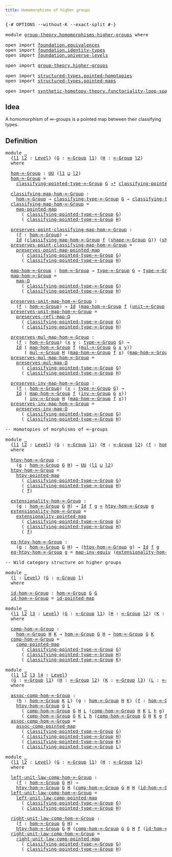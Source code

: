 ```yaml
---
title: Homomorphisms of higher groups
---
```


<pre class="Agda"><a id="56" class="Symbol">{-#</a> <a id="60" class="Keyword">OPTIONS</a> <a id="68" class="Pragma">--without-K</a> <a id="80" class="Pragma">--exact-split</a> <a id="94" class="Symbol">#-}</a>

<a id="99" class="Keyword">module</a> <a id="106" href="group-theory.homomorphisms-higher-groups.html" class="Module">group-theory.homomorphisms-higher-groups</a> <a id="147" class="Keyword">where</a>

<a id="154" class="Keyword">open</a> <a id="159" class="Keyword">import</a> <a id="166" href="foundation.equivalences.html" class="Module">foundation.equivalences</a>
<a id="190" class="Keyword">open</a> <a id="195" class="Keyword">import</a> <a id="202" href="foundation.identity-types.html" class="Module">foundation.identity-types</a>
<a id="228" class="Keyword">open</a> <a id="233" class="Keyword">import</a> <a id="240" href="foundation.universe-levels.html" class="Module">foundation.universe-levels</a>

<a id="268" class="Keyword">open</a> <a id="273" class="Keyword">import</a> <a id="280" href="group-theory.higher-groups.html" class="Module">group-theory.higher-groups</a>

<a id="308" class="Keyword">open</a> <a id="313" class="Keyword">import</a> <a id="320" href="structured-types.pointed-homotopies.html" class="Module">structured-types.pointed-homotopies</a>
<a id="356" class="Keyword">open</a> <a id="361" class="Keyword">import</a> <a id="368" href="structured-types.pointed-maps.html" class="Module">structured-types.pointed-maps</a>

<a id="399" class="Keyword">open</a> <a id="404" class="Keyword">import</a> <a id="411" href="synthetic-homotopy-theory.functoriality-loop-spaces.html" class="Module">synthetic-homotopy-theory.functoriality-loop-spaces</a>
</pre>
## Idea

A homomorphism of ∞-groups is a pointed map between their classifying types.

## Definition

<pre class="Agda"><a id="578" class="Keyword">module</a> <a id="585" href="group-theory.homomorphisms-higher-groups.html#585" class="Module">_</a>
  <a id="589" class="Symbol">{</a><a id="590" href="group-theory.homomorphisms-higher-groups.html#590" class="Bound">l1</a> <a id="593" href="group-theory.homomorphisms-higher-groups.html#593" class="Bound">l2</a> <a id="596" class="Symbol">:</a> <a id="598" href="Agda.Primitive.html#597" class="Postulate">Level</a><a id="603" class="Symbol">}</a> <a id="605" class="Symbol">(</a><a id="606" href="group-theory.homomorphisms-higher-groups.html#606" class="Bound">G</a> <a id="608" class="Symbol">:</a> <a id="610" href="group-theory.higher-groups.html#1637" class="Function">∞-Group</a> <a id="618" href="group-theory.homomorphisms-higher-groups.html#590" class="Bound">l1</a><a id="620" class="Symbol">)</a> <a id="622" class="Symbol">(</a><a id="623" href="group-theory.homomorphisms-higher-groups.html#623" class="Bound">H</a> <a id="625" class="Symbol">:</a> <a id="627" href="group-theory.higher-groups.html#1637" class="Function">∞-Group</a> <a id="635" href="group-theory.homomorphisms-higher-groups.html#593" class="Bound">l2</a><a id="637" class="Symbol">)</a>
  <a id="641" class="Keyword">where</a>

  <a id="650" href="group-theory.homomorphisms-higher-groups.html#650" class="Function">hom-∞-Group</a> <a id="662" class="Symbol">:</a> <a id="664" href="foundation-core.universe-levels.html#235" class="Primitive">UU</a> <a id="667" class="Symbol">(</a><a id="668" href="group-theory.homomorphisms-higher-groups.html#590" class="Bound">l1</a> <a id="671" href="Agda.Primitive.html#810" class="Primitive Operator">⊔</a> <a id="673" href="group-theory.homomorphisms-higher-groups.html#593" class="Bound">l2</a><a id="675" class="Symbol">)</a>
  <a id="679" href="group-theory.homomorphisms-higher-groups.html#650" class="Function">hom-∞-Group</a> <a id="691" class="Symbol">=</a>
    <a id="697" href="group-theory.higher-groups.html#1803" class="Function">classifying-pointed-type-∞-Group</a> <a id="730" href="group-theory.homomorphisms-higher-groups.html#606" class="Bound">G</a> <a id="732" href="structured-types.pointed-maps.html#967" class="Function Operator">→*</a> <a id="735" href="group-theory.higher-groups.html#1803" class="Function">classifying-pointed-type-∞-Group</a> <a id="768" href="group-theory.homomorphisms-higher-groups.html#623" class="Bound">H</a>

  <a id="773" href="group-theory.homomorphisms-higher-groups.html#773" class="Function">classifying-map-hom-∞-Group</a> <a id="801" class="Symbol">:</a>
    <a id="807" href="group-theory.homomorphisms-higher-groups.html#650" class="Function">hom-∞-Group</a> <a id="819" class="Symbol">→</a> <a id="821" href="group-theory.higher-groups.html#1899" class="Function">classifying-type-∞-Group</a> <a id="846" href="group-theory.homomorphisms-higher-groups.html#606" class="Bound">G</a> <a id="848" class="Symbol">→</a> <a id="850" href="group-theory.higher-groups.html#1899" class="Function">classifying-type-∞-Group</a> <a id="875" href="group-theory.homomorphisms-higher-groups.html#623" class="Bound">H</a>
  <a id="879" href="group-theory.homomorphisms-higher-groups.html#773" class="Function">classifying-map-hom-∞-Group</a> <a id="907" class="Symbol">=</a>
    <a id="913" href="structured-types.pointed-maps.html#1380" class="Function">map-pointed-map</a>
      <a id="935" class="Symbol">(</a> <a id="937" href="group-theory.higher-groups.html#1803" class="Function">classifying-pointed-type-∞-Group</a> <a id="970" href="group-theory.homomorphisms-higher-groups.html#606" class="Bound">G</a><a id="971" class="Symbol">)</a>
      <a id="979" class="Symbol">(</a> <a id="981" href="group-theory.higher-groups.html#1803" class="Function">classifying-pointed-type-∞-Group</a> <a id="1014" href="group-theory.homomorphisms-higher-groups.html#623" class="Bound">H</a><a id="1015" class="Symbol">)</a>

  <a id="1020" href="group-theory.homomorphisms-higher-groups.html#1020" class="Function">preserves-point-classifying-map-hom-∞-Group</a> <a id="1064" class="Symbol">:</a>
    <a id="1070" class="Symbol">(</a><a id="1071" href="group-theory.homomorphisms-higher-groups.html#1071" class="Bound">f</a> <a id="1073" class="Symbol">:</a> <a id="1075" href="group-theory.homomorphisms-higher-groups.html#650" class="Function">hom-∞-Group</a><a id="1086" class="Symbol">)</a> <a id="1088" class="Symbol">→</a>
    <a id="1094" href="foundation-core.identity-types.html#1767" class="Datatype">Id</a> <a id="1097" class="Symbol">(</a><a id="1098" href="group-theory.homomorphisms-higher-groups.html#773" class="Function">classifying-map-hom-∞-Group</a> <a id="1126" href="group-theory.homomorphisms-higher-groups.html#1071" class="Bound">f</a> <a id="1128" class="Symbol">(</a><a id="1129" href="group-theory.higher-groups.html#2018" class="Function">shape-∞-Group</a> <a id="1143" href="group-theory.homomorphisms-higher-groups.html#606" class="Bound">G</a><a id="1144" class="Symbol">))</a> <a id="1147" class="Symbol">(</a><a id="1148" href="group-theory.higher-groups.html#2018" class="Function">shape-∞-Group</a> <a id="1162" href="group-theory.homomorphisms-higher-groups.html#623" class="Bound">H</a><a id="1163" class="Symbol">)</a>
  <a id="1167" href="group-theory.homomorphisms-higher-groups.html#1020" class="Function">preserves-point-classifying-map-hom-∞-Group</a> <a id="1211" class="Symbol">=</a>
    <a id="1217" href="structured-types.pointed-maps.html#1480" class="Function">preserves-point-map-pointed-map</a>
      <a id="1255" class="Symbol">(</a> <a id="1257" href="group-theory.higher-groups.html#1803" class="Function">classifying-pointed-type-∞-Group</a> <a id="1290" href="group-theory.homomorphisms-higher-groups.html#606" class="Bound">G</a><a id="1291" class="Symbol">)</a>
      <a id="1299" class="Symbol">(</a> <a id="1301" href="group-theory.higher-groups.html#1803" class="Function">classifying-pointed-type-∞-Group</a> <a id="1334" href="group-theory.homomorphisms-higher-groups.html#623" class="Bound">H</a><a id="1335" class="Symbol">)</a>

  <a id="1340" href="group-theory.homomorphisms-higher-groups.html#1340" class="Function">map-hom-∞-Group</a> <a id="1356" class="Symbol">:</a> <a id="1358" href="group-theory.homomorphisms-higher-groups.html#650" class="Function">hom-∞-Group</a> <a id="1370" class="Symbol">→</a> <a id="1372" href="group-theory.higher-groups.html#2843" class="Function">type-∞-Group</a> <a id="1385" href="group-theory.homomorphisms-higher-groups.html#606" class="Bound">G</a> <a id="1387" class="Symbol">→</a> <a id="1389" href="group-theory.higher-groups.html#2843" class="Function">type-∞-Group</a> <a id="1402" href="group-theory.homomorphisms-higher-groups.html#623" class="Bound">H</a>
  <a id="1406" href="group-theory.homomorphisms-higher-groups.html#1340" class="Function">map-hom-∞-Group</a> <a id="1422" class="Symbol">=</a>
    <a id="1428" href="synthetic-homotopy-theory.functoriality-loop-spaces.html#993" class="Function">map-Ω</a>
      <a id="1440" class="Symbol">(</a> <a id="1442" href="group-theory.higher-groups.html#1803" class="Function">classifying-pointed-type-∞-Group</a> <a id="1475" href="group-theory.homomorphisms-higher-groups.html#606" class="Bound">G</a><a id="1476" class="Symbol">)</a>
      <a id="1484" class="Symbol">(</a> <a id="1486" href="group-theory.higher-groups.html#1803" class="Function">classifying-pointed-type-∞-Group</a> <a id="1519" href="group-theory.homomorphisms-higher-groups.html#623" class="Bound">H</a><a id="1520" class="Symbol">)</a>

  <a id="1525" href="group-theory.homomorphisms-higher-groups.html#1525" class="Function">preserves-unit-map-hom-∞-Group</a> <a id="1556" class="Symbol">:</a>
    <a id="1562" class="Symbol">(</a><a id="1563" href="group-theory.homomorphisms-higher-groups.html#1563" class="Bound">f</a> <a id="1565" class="Symbol">:</a> <a id="1567" href="group-theory.homomorphisms-higher-groups.html#650" class="Function">hom-∞-Group</a><a id="1578" class="Symbol">)</a> <a id="1580" class="Symbol">→</a> <a id="1582" href="foundation-core.identity-types.html#1767" class="Datatype">Id</a> <a id="1585" class="Symbol">(</a><a id="1586" href="group-theory.homomorphisms-higher-groups.html#1340" class="Function">map-hom-∞-Group</a> <a id="1602" href="group-theory.homomorphisms-higher-groups.html#1563" class="Bound">f</a> <a id="1604" class="Symbol">(</a><a id="1605" href="group-theory.higher-groups.html#2923" class="Function">unit-∞-Group</a> <a id="1618" href="group-theory.homomorphisms-higher-groups.html#606" class="Bound">G</a><a id="1619" class="Symbol">))</a> <a id="1622" class="Symbol">(</a><a id="1623" href="group-theory.higher-groups.html#2923" class="Function">unit-∞-Group</a> <a id="1636" href="group-theory.homomorphisms-higher-groups.html#623" class="Bound">H</a><a id="1637" class="Symbol">)</a>
  <a id="1641" href="group-theory.homomorphisms-higher-groups.html#1525" class="Function">preserves-unit-map-hom-∞-Group</a> <a id="1672" class="Symbol">=</a>
    <a id="1678" href="synthetic-homotopy-theory.functoriality-loop-spaces.html#1137" class="Function">preserves-refl-map-Ω</a>
      <a id="1705" class="Symbol">(</a> <a id="1707" href="group-theory.higher-groups.html#1803" class="Function">classifying-pointed-type-∞-Group</a> <a id="1740" href="group-theory.homomorphisms-higher-groups.html#606" class="Bound">G</a><a id="1741" class="Symbol">)</a>
      <a id="1749" class="Symbol">(</a> <a id="1751" href="group-theory.higher-groups.html#1803" class="Function">classifying-pointed-type-∞-Group</a> <a id="1784" href="group-theory.homomorphisms-higher-groups.html#623" class="Bound">H</a><a id="1785" class="Symbol">)</a>

  <a id="1790" href="group-theory.homomorphisms-higher-groups.html#1790" class="Function">preserves-mul-map-hom-∞-Group</a> <a id="1820" class="Symbol">:</a>
    <a id="1826" class="Symbol">(</a><a id="1827" href="group-theory.homomorphisms-higher-groups.html#1827" class="Bound">f</a> <a id="1829" class="Symbol">:</a> <a id="1831" href="group-theory.homomorphisms-higher-groups.html#650" class="Function">hom-∞-Group</a><a id="1842" class="Symbol">)</a> <a id="1844" class="Symbol">(</a><a id="1845" href="group-theory.homomorphisms-higher-groups.html#1845" class="Bound">x</a> <a id="1847" href="group-theory.homomorphisms-higher-groups.html#1847" class="Bound">y</a> <a id="1849" class="Symbol">:</a> <a id="1851" href="group-theory.higher-groups.html#2843" class="Function">type-∞-Group</a> <a id="1864" href="group-theory.homomorphisms-higher-groups.html#606" class="Bound">G</a><a id="1865" class="Symbol">)</a> <a id="1867" class="Symbol">→</a>
    <a id="1873" href="foundation-core.identity-types.html#1767" class="Datatype">Id</a> <a id="1876" class="Symbol">(</a> <a id="1878" href="group-theory.homomorphisms-higher-groups.html#1340" class="Function">map-hom-∞-Group</a> <a id="1894" href="group-theory.homomorphisms-higher-groups.html#1827" class="Bound">f</a> <a id="1896" class="Symbol">(</a><a id="1897" href="group-theory.higher-groups.html#3011" class="Function">mul-∞-Group</a> <a id="1909" href="group-theory.homomorphisms-higher-groups.html#606" class="Bound">G</a> <a id="1911" href="group-theory.homomorphisms-higher-groups.html#1845" class="Bound">x</a> <a id="1913" href="group-theory.homomorphisms-higher-groups.html#1847" class="Bound">y</a><a id="1914" class="Symbol">))</a>
       <a id="1924" class="Symbol">(</a> <a id="1926" href="group-theory.higher-groups.html#3011" class="Function">mul-∞-Group</a> <a id="1938" href="group-theory.homomorphisms-higher-groups.html#623" class="Bound">H</a> <a id="1940" class="Symbol">(</a><a id="1941" href="group-theory.homomorphisms-higher-groups.html#1340" class="Function">map-hom-∞-Group</a> <a id="1957" href="group-theory.homomorphisms-higher-groups.html#1827" class="Bound">f</a> <a id="1959" href="group-theory.homomorphisms-higher-groups.html#1845" class="Bound">x</a><a id="1960" class="Symbol">)</a> <a id="1962" class="Symbol">(</a><a id="1963" href="group-theory.homomorphisms-higher-groups.html#1340" class="Function">map-hom-∞-Group</a> <a id="1979" href="group-theory.homomorphisms-higher-groups.html#1827" class="Bound">f</a> <a id="1981" href="group-theory.homomorphisms-higher-groups.html#1847" class="Bound">y</a><a id="1982" class="Symbol">))</a>
  <a id="1987" href="group-theory.homomorphisms-higher-groups.html#1790" class="Function">preserves-mul-map-hom-∞-Group</a> <a id="2017" class="Symbol">=</a>
    <a id="2023" href="synthetic-homotopy-theory.functoriality-loop-spaces.html#1317" class="Function">preserves-mul-map-Ω</a>
      <a id="2049" class="Symbol">(</a> <a id="2051" href="group-theory.higher-groups.html#1803" class="Function">classifying-pointed-type-∞-Group</a> <a id="2084" href="group-theory.homomorphisms-higher-groups.html#606" class="Bound">G</a><a id="2085" class="Symbol">)</a>
      <a id="2093" class="Symbol">(</a> <a id="2095" href="group-theory.higher-groups.html#1803" class="Function">classifying-pointed-type-∞-Group</a> <a id="2128" href="group-theory.homomorphisms-higher-groups.html#623" class="Bound">H</a><a id="2129" class="Symbol">)</a>

  <a id="2134" href="group-theory.homomorphisms-higher-groups.html#2134" class="Function">preserves-inv-map-hom-∞-Group</a> <a id="2164" class="Symbol">:</a>
    <a id="2170" class="Symbol">(</a><a id="2171" href="group-theory.homomorphisms-higher-groups.html#2171" class="Bound">f</a> <a id="2173" class="Symbol">:</a> <a id="2175" href="group-theory.homomorphisms-higher-groups.html#650" class="Function">hom-∞-Group</a><a id="2186" class="Symbol">)</a> <a id="2188" class="Symbol">(</a><a id="2189" href="group-theory.homomorphisms-higher-groups.html#2189" class="Bound">x</a> <a id="2191" class="Symbol">:</a> <a id="2193" href="group-theory.higher-groups.html#2843" class="Function">type-∞-Group</a> <a id="2206" href="group-theory.homomorphisms-higher-groups.html#606" class="Bound">G</a><a id="2207" class="Symbol">)</a> <a id="2209" class="Symbol">→</a>
    <a id="2215" href="foundation-core.identity-types.html#1767" class="Datatype">Id</a> <a id="2218" class="Symbol">(</a> <a id="2220" href="group-theory.homomorphisms-higher-groups.html#1340" class="Function">map-hom-∞-Group</a> <a id="2236" href="group-theory.homomorphisms-higher-groups.html#2171" class="Bound">f</a> <a id="2238" class="Symbol">(</a><a id="2239" href="group-theory.higher-groups.html#3860" class="Function">inv-∞-Group</a> <a id="2251" href="group-theory.homomorphisms-higher-groups.html#606" class="Bound">G</a> <a id="2253" href="group-theory.homomorphisms-higher-groups.html#2189" class="Bound">x</a><a id="2254" class="Symbol">))</a>
       <a id="2264" class="Symbol">(</a> <a id="2266" href="group-theory.higher-groups.html#3860" class="Function">inv-∞-Group</a> <a id="2278" href="group-theory.homomorphisms-higher-groups.html#623" class="Bound">H</a> <a id="2280" class="Symbol">(</a><a id="2281" href="group-theory.homomorphisms-higher-groups.html#1340" class="Function">map-hom-∞-Group</a> <a id="2297" href="group-theory.homomorphisms-higher-groups.html#2171" class="Bound">f</a> <a id="2299" href="group-theory.homomorphisms-higher-groups.html#2189" class="Bound">x</a><a id="2300" class="Symbol">))</a>
  <a id="2305" href="group-theory.homomorphisms-higher-groups.html#2134" class="Function">preserves-inv-map-hom-∞-Group</a> <a id="2335" class="Symbol">=</a>
    <a id="2341" href="synthetic-homotopy-theory.functoriality-loop-spaces.html#1715" class="Function">preserves-inv-map-Ω</a>
      <a id="2367" class="Symbol">(</a> <a id="2369" href="group-theory.higher-groups.html#1803" class="Function">classifying-pointed-type-∞-Group</a> <a id="2402" href="group-theory.homomorphisms-higher-groups.html#606" class="Bound">G</a><a id="2403" class="Symbol">)</a>
      <a id="2411" class="Symbol">(</a> <a id="2413" href="group-theory.higher-groups.html#1803" class="Function">classifying-pointed-type-∞-Group</a> <a id="2446" href="group-theory.homomorphisms-higher-groups.html#623" class="Bound">H</a><a id="2447" class="Symbol">)</a>

<a id="2450" class="Comment">-- Homotopies of morphisms of ∞-groups</a>

<a id="2490" class="Keyword">module</a> <a id="2497" href="group-theory.homomorphisms-higher-groups.html#2497" class="Module">_</a>
  <a id="2501" class="Symbol">{</a><a id="2502" href="group-theory.homomorphisms-higher-groups.html#2502" class="Bound">l1</a> <a id="2505" href="group-theory.homomorphisms-higher-groups.html#2505" class="Bound">l2</a> <a id="2508" class="Symbol">:</a> <a id="2510" href="Agda.Primitive.html#597" class="Postulate">Level</a><a id="2515" class="Symbol">}</a> <a id="2517" class="Symbol">(</a><a id="2518" href="group-theory.homomorphisms-higher-groups.html#2518" class="Bound">G</a> <a id="2520" class="Symbol">:</a> <a id="2522" href="group-theory.higher-groups.html#1637" class="Function">∞-Group</a> <a id="2530" href="group-theory.homomorphisms-higher-groups.html#2502" class="Bound">l1</a><a id="2532" class="Symbol">)</a> <a id="2534" class="Symbol">(</a><a id="2535" href="group-theory.homomorphisms-higher-groups.html#2535" class="Bound">H</a> <a id="2537" class="Symbol">:</a> <a id="2539" href="group-theory.higher-groups.html#1637" class="Function">∞-Group</a> <a id="2547" href="group-theory.homomorphisms-higher-groups.html#2505" class="Bound">l2</a><a id="2549" class="Symbol">)</a> <a id="2551" class="Symbol">(</a><a id="2552" href="group-theory.homomorphisms-higher-groups.html#2552" class="Bound">f</a> <a id="2554" class="Symbol">:</a> <a id="2556" href="group-theory.homomorphisms-higher-groups.html#650" class="Function">hom-∞-Group</a> <a id="2568" href="group-theory.homomorphisms-higher-groups.html#2518" class="Bound">G</a> <a id="2570" href="group-theory.homomorphisms-higher-groups.html#2535" class="Bound">H</a><a id="2571" class="Symbol">)</a>
  <a id="2575" class="Keyword">where</a>

  <a id="2584" href="group-theory.homomorphisms-higher-groups.html#2584" class="Function">htpy-hom-∞-Group</a> <a id="2601" class="Symbol">:</a>
    <a id="2607" class="Symbol">(</a><a id="2608" href="group-theory.homomorphisms-higher-groups.html#2608" class="Bound">g</a> <a id="2610" class="Symbol">:</a> <a id="2612" href="group-theory.homomorphisms-higher-groups.html#650" class="Function">hom-∞-Group</a> <a id="2624" href="group-theory.homomorphisms-higher-groups.html#2518" class="Bound">G</a> <a id="2626" href="group-theory.homomorphisms-higher-groups.html#2535" class="Bound">H</a><a id="2627" class="Symbol">)</a> <a id="2629" class="Symbol">→</a> <a id="2631" href="foundation-core.universe-levels.html#235" class="Primitive">UU</a> <a id="2634" class="Symbol">(</a><a id="2635" href="group-theory.homomorphisms-higher-groups.html#2502" class="Bound">l1</a> <a id="2638" href="Agda.Primitive.html#810" class="Primitive Operator">⊔</a> <a id="2640" href="group-theory.homomorphisms-higher-groups.html#2505" class="Bound">l2</a><a id="2642" class="Symbol">)</a>
  <a id="2646" href="group-theory.homomorphisms-higher-groups.html#2584" class="Function">htpy-hom-∞-Group</a> <a id="2663" class="Symbol">=</a>
    <a id="2669" href="structured-types.pointed-homotopies.html#2941" class="Function">htpy-pointed-map</a>
      <a id="2692" class="Symbol">(</a> <a id="2694" href="group-theory.higher-groups.html#1803" class="Function">classifying-pointed-type-∞-Group</a> <a id="2727" href="group-theory.homomorphisms-higher-groups.html#2518" class="Bound">G</a><a id="2728" class="Symbol">)</a>
      <a id="2736" class="Symbol">(</a> <a id="2738" href="group-theory.higher-groups.html#1803" class="Function">classifying-pointed-type-∞-Group</a> <a id="2771" href="group-theory.homomorphisms-higher-groups.html#2535" class="Bound">H</a><a id="2772" class="Symbol">)</a>
      <a id="2780" class="Symbol">(</a> <a id="2782" href="group-theory.homomorphisms-higher-groups.html#2552" class="Bound">f</a><a id="2783" class="Symbol">)</a>

  <a id="2788" href="group-theory.homomorphisms-higher-groups.html#2788" class="Function">extensionality-hom-∞-Group</a> <a id="2815" class="Symbol">:</a>
    <a id="2821" class="Symbol">(</a><a id="2822" href="group-theory.homomorphisms-higher-groups.html#2822" class="Bound">g</a> <a id="2824" class="Symbol">:</a> <a id="2826" href="group-theory.homomorphisms-higher-groups.html#650" class="Function">hom-∞-Group</a> <a id="2838" href="group-theory.homomorphisms-higher-groups.html#2518" class="Bound">G</a> <a id="2840" href="group-theory.homomorphisms-higher-groups.html#2535" class="Bound">H</a><a id="2841" class="Symbol">)</a> <a id="2843" class="Symbol">→</a> <a id="2845" href="foundation-core.identity-types.html#1767" class="Datatype">Id</a> <a id="2848" href="group-theory.homomorphisms-higher-groups.html#2552" class="Bound">f</a> <a id="2850" href="group-theory.homomorphisms-higher-groups.html#2822" class="Bound">g</a> <a id="2852" href="foundation-core.equivalences.html#1621" class="Function Operator">≃</a> <a id="2854" href="group-theory.homomorphisms-higher-groups.html#2584" class="Function">htpy-hom-∞-Group</a> <a id="2871" href="group-theory.homomorphisms-higher-groups.html#2822" class="Bound">g</a>
  <a id="2875" href="group-theory.homomorphisms-higher-groups.html#2788" class="Function">extensionality-hom-∞-Group</a> <a id="2902" class="Symbol">=</a>
    <a id="2908" href="structured-types.pointed-homotopies.html#3058" class="Function">extensionality-pointed-map</a>
      <a id="2941" class="Symbol">(</a> <a id="2943" href="group-theory.higher-groups.html#1803" class="Function">classifying-pointed-type-∞-Group</a> <a id="2976" href="group-theory.homomorphisms-higher-groups.html#2518" class="Bound">G</a><a id="2977" class="Symbol">)</a>
      <a id="2985" class="Symbol">(</a> <a id="2987" href="group-theory.higher-groups.html#1803" class="Function">classifying-pointed-type-∞-Group</a> <a id="3020" href="group-theory.homomorphisms-higher-groups.html#2535" class="Bound">H</a><a id="3021" class="Symbol">)</a>
      <a id="3029" class="Symbol">(</a> <a id="3031" href="group-theory.homomorphisms-higher-groups.html#2552" class="Bound">f</a><a id="3032" class="Symbol">)</a>

  <a id="3037" href="group-theory.homomorphisms-higher-groups.html#3037" class="Function">eq-htpy-hom-∞-Group</a> <a id="3057" class="Symbol">:</a>
    <a id="3063" class="Symbol">(</a><a id="3064" href="group-theory.homomorphisms-higher-groups.html#3064" class="Bound">g</a> <a id="3066" class="Symbol">:</a> <a id="3068" href="group-theory.homomorphisms-higher-groups.html#650" class="Function">hom-∞-Group</a> <a id="3080" href="group-theory.homomorphisms-higher-groups.html#2518" class="Bound">G</a> <a id="3082" href="group-theory.homomorphisms-higher-groups.html#2535" class="Bound">H</a><a id="3083" class="Symbol">)</a> <a id="3085" class="Symbol">→</a> <a id="3087" class="Symbol">(</a><a id="3088" href="group-theory.homomorphisms-higher-groups.html#2584" class="Function">htpy-hom-∞-Group</a> <a id="3105" href="group-theory.homomorphisms-higher-groups.html#3064" class="Bound">g</a><a id="3106" class="Symbol">)</a> <a id="3108" class="Symbol">→</a> <a id="3110" href="foundation-core.identity-types.html#1767" class="Datatype">Id</a> <a id="3113" href="group-theory.homomorphisms-higher-groups.html#2552" class="Bound">f</a> <a id="3115" href="group-theory.homomorphisms-higher-groups.html#3064" class="Bound">g</a>
  <a id="3119" href="group-theory.homomorphisms-higher-groups.html#3037" class="Function">eq-htpy-hom-∞-Group</a> <a id="3139" href="group-theory.homomorphisms-higher-groups.html#3139" class="Bound">g</a> <a id="3141" class="Symbol">=</a> <a id="3143" href="foundation-core.equivalences.html#5036" class="Function">map-inv-equiv</a> <a id="3157" class="Symbol">(</a><a id="3158" href="group-theory.homomorphisms-higher-groups.html#2788" class="Function">extensionality-hom-∞-Group</a> <a id="3185" href="group-theory.homomorphisms-higher-groups.html#3139" class="Bound">g</a><a id="3186" class="Symbol">)</a>

<a id="3189" class="Comment">-- Wild category structure on higher groups</a>

<a id="3234" class="Keyword">module</a> <a id="3241" href="group-theory.homomorphisms-higher-groups.html#3241" class="Module">_</a>
  <a id="3245" class="Symbol">{</a><a id="3246" href="group-theory.homomorphisms-higher-groups.html#3246" class="Bound">l</a> <a id="3248" class="Symbol">:</a> <a id="3250" href="Agda.Primitive.html#597" class="Postulate">Level</a><a id="3255" class="Symbol">}</a> <a id="3257" class="Symbol">(</a><a id="3258" href="group-theory.homomorphisms-higher-groups.html#3258" class="Bound">G</a> <a id="3260" class="Symbol">:</a> <a id="3262" href="group-theory.higher-groups.html#1637" class="Function">∞-Group</a> <a id="3270" href="group-theory.homomorphisms-higher-groups.html#3246" class="Bound">l</a><a id="3271" class="Symbol">)</a>
  <a id="3275" class="Keyword">where</a>
  
  <a id="3286" href="group-theory.homomorphisms-higher-groups.html#3286" class="Function">id-hom-∞-Group</a> <a id="3301" class="Symbol">:</a> <a id="3303" href="group-theory.homomorphisms-higher-groups.html#650" class="Function">hom-∞-Group</a> <a id="3315" href="group-theory.homomorphisms-higher-groups.html#3258" class="Bound">G</a> <a id="3317" href="group-theory.homomorphisms-higher-groups.html#3258" class="Bound">G</a>
  <a id="3321" href="group-theory.homomorphisms-higher-groups.html#3286" class="Function">id-hom-∞-Group</a> <a id="3336" class="Symbol">=</a> <a id="3338" href="structured-types.pointed-maps.html#3036" class="Function">id-pointed-map</a>

<a id="3354" class="Keyword">module</a> <a id="3361" href="group-theory.homomorphisms-higher-groups.html#3361" class="Module">_</a>
  <a id="3365" class="Symbol">{</a><a id="3366" href="group-theory.homomorphisms-higher-groups.html#3366" class="Bound">l1</a> <a id="3369" href="group-theory.homomorphisms-higher-groups.html#3369" class="Bound">l2</a> <a id="3372" href="group-theory.homomorphisms-higher-groups.html#3372" class="Bound">l3</a> <a id="3375" class="Symbol">:</a> <a id="3377" href="Agda.Primitive.html#597" class="Postulate">Level</a><a id="3382" class="Symbol">}</a> <a id="3384" class="Symbol">(</a><a id="3385" href="group-theory.homomorphisms-higher-groups.html#3385" class="Bound">G</a> <a id="3387" class="Symbol">:</a> <a id="3389" href="group-theory.higher-groups.html#1637" class="Function">∞-Group</a> <a id="3397" href="group-theory.homomorphisms-higher-groups.html#3366" class="Bound">l1</a><a id="3399" class="Symbol">)</a> <a id="3401" class="Symbol">(</a><a id="3402" href="group-theory.homomorphisms-higher-groups.html#3402" class="Bound">H</a> <a id="3404" class="Symbol">:</a> <a id="3406" href="group-theory.higher-groups.html#1637" class="Function">∞-Group</a> <a id="3414" href="group-theory.homomorphisms-higher-groups.html#3369" class="Bound">l2</a><a id="3416" class="Symbol">)</a> <a id="3418" class="Symbol">(</a><a id="3419" href="group-theory.homomorphisms-higher-groups.html#3419" class="Bound">K</a> <a id="3421" class="Symbol">:</a> <a id="3423" href="group-theory.higher-groups.html#1637" class="Function">∞-Group</a> <a id="3431" href="group-theory.homomorphisms-higher-groups.html#3372" class="Bound">l3</a><a id="3433" class="Symbol">)</a>
  <a id="3437" class="Keyword">where</a>

  <a id="3446" href="group-theory.homomorphisms-higher-groups.html#3446" class="Function">comp-hom-∞-Group</a> <a id="3463" class="Symbol">:</a>
    <a id="3469" href="group-theory.homomorphisms-higher-groups.html#650" class="Function">hom-∞-Group</a> <a id="3481" href="group-theory.homomorphisms-higher-groups.html#3402" class="Bound">H</a> <a id="3483" href="group-theory.homomorphisms-higher-groups.html#3419" class="Bound">K</a> <a id="3485" class="Symbol">→</a> <a id="3487" href="group-theory.homomorphisms-higher-groups.html#650" class="Function">hom-∞-Group</a> <a id="3499" href="group-theory.homomorphisms-higher-groups.html#3385" class="Bound">G</a> <a id="3501" href="group-theory.homomorphisms-higher-groups.html#3402" class="Bound">H</a> <a id="3503" class="Symbol">→</a> <a id="3505" href="group-theory.homomorphisms-higher-groups.html#650" class="Function">hom-∞-Group</a> <a id="3517" href="group-theory.homomorphisms-higher-groups.html#3385" class="Bound">G</a> <a id="3519" href="group-theory.homomorphisms-higher-groups.html#3419" class="Bound">K</a>
  <a id="3523" href="group-theory.homomorphisms-higher-groups.html#3446" class="Function">comp-hom-∞-Group</a> <a id="3540" class="Symbol">=</a>
    <a id="3546" href="structured-types.pointed-maps.html#2885" class="Function">comp-pointed-map</a>
      <a id="3569" class="Symbol">(</a> <a id="3571" href="group-theory.higher-groups.html#1803" class="Function">classifying-pointed-type-∞-Group</a> <a id="3604" href="group-theory.homomorphisms-higher-groups.html#3385" class="Bound">G</a><a id="3605" class="Symbol">)</a>
      <a id="3613" class="Symbol">(</a> <a id="3615" href="group-theory.higher-groups.html#1803" class="Function">classifying-pointed-type-∞-Group</a> <a id="3648" href="group-theory.homomorphisms-higher-groups.html#3402" class="Bound">H</a><a id="3649" class="Symbol">)</a>
      <a id="3657" class="Symbol">(</a> <a id="3659" href="group-theory.higher-groups.html#1803" class="Function">classifying-pointed-type-∞-Group</a> <a id="3692" href="group-theory.homomorphisms-higher-groups.html#3419" class="Bound">K</a><a id="3693" class="Symbol">)</a>

<a id="3696" class="Keyword">module</a> <a id="3703" href="group-theory.homomorphisms-higher-groups.html#3703" class="Module">_</a>
  <a id="3707" class="Symbol">{</a><a id="3708" href="group-theory.homomorphisms-higher-groups.html#3708" class="Bound">l1</a> <a id="3711" href="group-theory.homomorphisms-higher-groups.html#3711" class="Bound">l2</a> <a id="3714" href="group-theory.homomorphisms-higher-groups.html#3714" class="Bound">l3</a> <a id="3717" href="group-theory.homomorphisms-higher-groups.html#3717" class="Bound">l4</a> <a id="3720" class="Symbol">:</a> <a id="3722" href="Agda.Primitive.html#597" class="Postulate">Level</a><a id="3727" class="Symbol">}</a>
  <a id="3731" class="Symbol">(</a><a id="3732" href="group-theory.homomorphisms-higher-groups.html#3732" class="Bound">G</a> <a id="3734" class="Symbol">:</a> <a id="3736" href="group-theory.higher-groups.html#1637" class="Function">∞-Group</a> <a id="3744" href="group-theory.homomorphisms-higher-groups.html#3708" class="Bound">l1</a><a id="3746" class="Symbol">)</a> <a id="3748" class="Symbol">(</a><a id="3749" href="group-theory.homomorphisms-higher-groups.html#3749" class="Bound">H</a> <a id="3751" class="Symbol">:</a> <a id="3753" href="group-theory.higher-groups.html#1637" class="Function">∞-Group</a> <a id="3761" href="group-theory.homomorphisms-higher-groups.html#3711" class="Bound">l2</a><a id="3763" class="Symbol">)</a> <a id="3765" class="Symbol">(</a><a id="3766" href="group-theory.homomorphisms-higher-groups.html#3766" class="Bound">K</a> <a id="3768" class="Symbol">:</a> <a id="3770" href="group-theory.higher-groups.html#1637" class="Function">∞-Group</a> <a id="3778" href="group-theory.homomorphisms-higher-groups.html#3714" class="Bound">l3</a><a id="3780" class="Symbol">)</a> <a id="3782" class="Symbol">(</a><a id="3783" href="group-theory.homomorphisms-higher-groups.html#3783" class="Bound">L</a> <a id="3785" class="Symbol">:</a> <a id="3787" href="group-theory.higher-groups.html#1637" class="Function">∞-Group</a> <a id="3795" href="group-theory.homomorphisms-higher-groups.html#3717" class="Bound">l4</a><a id="3797" class="Symbol">)</a>
  <a id="3801" class="Keyword">where</a>

  <a id="3810" href="group-theory.homomorphisms-higher-groups.html#3810" class="Function">assoc-comp-hom-∞-Group</a> <a id="3833" class="Symbol">:</a>
    <a id="3839" class="Symbol">(</a><a id="3840" href="group-theory.homomorphisms-higher-groups.html#3840" class="Bound">h</a> <a id="3842" class="Symbol">:</a> <a id="3844" href="group-theory.homomorphisms-higher-groups.html#650" class="Function">hom-∞-Group</a> <a id="3856" href="group-theory.homomorphisms-higher-groups.html#3766" class="Bound">K</a> <a id="3858" href="group-theory.homomorphisms-higher-groups.html#3783" class="Bound">L</a><a id="3859" class="Symbol">)</a> <a id="3861" class="Symbol">(</a><a id="3862" href="group-theory.homomorphisms-higher-groups.html#3862" class="Bound">g</a> <a id="3864" class="Symbol">:</a> <a id="3866" href="group-theory.homomorphisms-higher-groups.html#650" class="Function">hom-∞-Group</a> <a id="3878" href="group-theory.homomorphisms-higher-groups.html#3749" class="Bound">H</a> <a id="3880" href="group-theory.homomorphisms-higher-groups.html#3766" class="Bound">K</a><a id="3881" class="Symbol">)</a> <a id="3883" class="Symbol">(</a><a id="3884" href="group-theory.homomorphisms-higher-groups.html#3884" class="Bound">f</a> <a id="3886" class="Symbol">:</a> <a id="3888" href="group-theory.homomorphisms-higher-groups.html#650" class="Function">hom-∞-Group</a> <a id="3900" href="group-theory.homomorphisms-higher-groups.html#3732" class="Bound">G</a> <a id="3902" href="group-theory.homomorphisms-higher-groups.html#3749" class="Bound">H</a><a id="3903" class="Symbol">)</a> <a id="3905" class="Symbol">→</a>
    <a id="3911" href="group-theory.homomorphisms-higher-groups.html#2584" class="Function">htpy-hom-∞-Group</a> <a id="3928" href="group-theory.homomorphisms-higher-groups.html#3732" class="Bound">G</a> <a id="3930" href="group-theory.homomorphisms-higher-groups.html#3783" class="Bound">L</a>
      <a id="3938" class="Symbol">(</a> <a id="3940" href="group-theory.homomorphisms-higher-groups.html#3446" class="Function">comp-hom-∞-Group</a> <a id="3957" href="group-theory.homomorphisms-higher-groups.html#3732" class="Bound">G</a> <a id="3959" href="group-theory.homomorphisms-higher-groups.html#3749" class="Bound">H</a> <a id="3961" href="group-theory.homomorphisms-higher-groups.html#3783" class="Bound">L</a> <a id="3963" class="Symbol">(</a><a id="3964" href="group-theory.homomorphisms-higher-groups.html#3446" class="Function">comp-hom-∞-Group</a> <a id="3981" href="group-theory.homomorphisms-higher-groups.html#3749" class="Bound">H</a> <a id="3983" href="group-theory.homomorphisms-higher-groups.html#3766" class="Bound">K</a> <a id="3985" href="group-theory.homomorphisms-higher-groups.html#3783" class="Bound">L</a> <a id="3987" href="group-theory.homomorphisms-higher-groups.html#3840" class="Bound">h</a> <a id="3989" href="group-theory.homomorphisms-higher-groups.html#3862" class="Bound">g</a><a id="3990" class="Symbol">)</a> <a id="3992" href="group-theory.homomorphisms-higher-groups.html#3884" class="Bound">f</a><a id="3993" class="Symbol">)</a>
      <a id="4001" class="Symbol">(</a> <a id="4003" href="group-theory.homomorphisms-higher-groups.html#3446" class="Function">comp-hom-∞-Group</a> <a id="4020" href="group-theory.homomorphisms-higher-groups.html#3732" class="Bound">G</a> <a id="4022" href="group-theory.homomorphisms-higher-groups.html#3766" class="Bound">K</a> <a id="4024" href="group-theory.homomorphisms-higher-groups.html#3783" class="Bound">L</a> <a id="4026" href="group-theory.homomorphisms-higher-groups.html#3840" class="Bound">h</a> <a id="4028" class="Symbol">(</a><a id="4029" href="group-theory.homomorphisms-higher-groups.html#3446" class="Function">comp-hom-∞-Group</a> <a id="4046" href="group-theory.homomorphisms-higher-groups.html#3732" class="Bound">G</a> <a id="4048" href="group-theory.homomorphisms-higher-groups.html#3749" class="Bound">H</a> <a id="4050" href="group-theory.homomorphisms-higher-groups.html#3766" class="Bound">K</a> <a id="4052" href="group-theory.homomorphisms-higher-groups.html#3862" class="Bound">g</a> <a id="4054" href="group-theory.homomorphisms-higher-groups.html#3884" class="Bound">f</a><a id="4055" class="Symbol">))</a>
  <a id="4060" href="group-theory.homomorphisms-higher-groups.html#3810" class="Function">assoc-comp-hom-∞-Group</a> <a id="4083" class="Symbol">=</a>
    <a id="4089" href="structured-types.pointed-homotopies.html#4119" class="Function">assoc-comp-pointed-map</a>
      <a id="4118" class="Symbol">(</a> <a id="4120" href="group-theory.higher-groups.html#1803" class="Function">classifying-pointed-type-∞-Group</a> <a id="4153" href="group-theory.homomorphisms-higher-groups.html#3732" class="Bound">G</a><a id="4154" class="Symbol">)</a>
      <a id="4162" class="Symbol">(</a> <a id="4164" href="group-theory.higher-groups.html#1803" class="Function">classifying-pointed-type-∞-Group</a> <a id="4197" href="group-theory.homomorphisms-higher-groups.html#3749" class="Bound">H</a><a id="4198" class="Symbol">)</a>
      <a id="4206" class="Symbol">(</a> <a id="4208" href="group-theory.higher-groups.html#1803" class="Function">classifying-pointed-type-∞-Group</a> <a id="4241" href="group-theory.homomorphisms-higher-groups.html#3766" class="Bound">K</a><a id="4242" class="Symbol">)</a>
      <a id="4250" class="Symbol">(</a> <a id="4252" href="group-theory.higher-groups.html#1803" class="Function">classifying-pointed-type-∞-Group</a> <a id="4285" href="group-theory.homomorphisms-higher-groups.html#3783" class="Bound">L</a><a id="4286" class="Symbol">)</a>

<a id="4289" class="Keyword">module</a> <a id="4296" href="group-theory.homomorphisms-higher-groups.html#4296" class="Module">_</a>
  <a id="4300" class="Symbol">{</a><a id="4301" href="group-theory.homomorphisms-higher-groups.html#4301" class="Bound">l1</a> <a id="4304" href="group-theory.homomorphisms-higher-groups.html#4304" class="Bound">l2</a> <a id="4307" class="Symbol">:</a> <a id="4309" href="Agda.Primitive.html#597" class="Postulate">Level</a><a id="4314" class="Symbol">}</a> <a id="4316" class="Symbol">(</a><a id="4317" href="group-theory.homomorphisms-higher-groups.html#4317" class="Bound">G</a> <a id="4319" class="Symbol">:</a> <a id="4321" href="group-theory.higher-groups.html#1637" class="Function">∞-Group</a> <a id="4329" href="group-theory.homomorphisms-higher-groups.html#4301" class="Bound">l1</a><a id="4331" class="Symbol">)</a> <a id="4333" class="Symbol">(</a><a id="4334" href="group-theory.homomorphisms-higher-groups.html#4334" class="Bound">H</a> <a id="4336" class="Symbol">:</a> <a id="4338" href="group-theory.higher-groups.html#1637" class="Function">∞-Group</a> <a id="4346" href="group-theory.homomorphisms-higher-groups.html#4304" class="Bound">l2</a><a id="4348" class="Symbol">)</a>
  <a id="4352" class="Keyword">where</a>

  <a id="4361" href="group-theory.homomorphisms-higher-groups.html#4361" class="Function">left-unit-law-comp-hom-∞-Group</a> <a id="4392" class="Symbol">:</a>
    <a id="4398" class="Symbol">(</a><a id="4399" href="group-theory.homomorphisms-higher-groups.html#4399" class="Bound">f</a> <a id="4401" class="Symbol">:</a> <a id="4403" href="group-theory.homomorphisms-higher-groups.html#650" class="Function">hom-∞-Group</a> <a id="4415" href="group-theory.homomorphisms-higher-groups.html#4317" class="Bound">G</a> <a id="4417" href="group-theory.homomorphisms-higher-groups.html#4334" class="Bound">H</a><a id="4418" class="Symbol">)</a> <a id="4420" class="Symbol">→</a>
    <a id="4426" href="group-theory.homomorphisms-higher-groups.html#2584" class="Function">htpy-hom-∞-Group</a> <a id="4443" href="group-theory.homomorphisms-higher-groups.html#4317" class="Bound">G</a> <a id="4445" href="group-theory.homomorphisms-higher-groups.html#4334" class="Bound">H</a> <a id="4447" class="Symbol">(</a><a id="4448" href="group-theory.homomorphisms-higher-groups.html#3446" class="Function">comp-hom-∞-Group</a> <a id="4465" href="group-theory.homomorphisms-higher-groups.html#4317" class="Bound">G</a> <a id="4467" href="group-theory.homomorphisms-higher-groups.html#4334" class="Bound">H</a> <a id="4469" href="group-theory.homomorphisms-higher-groups.html#4334" class="Bound">H</a> <a id="4471" class="Symbol">(</a><a id="4472" href="group-theory.homomorphisms-higher-groups.html#3286" class="Function">id-hom-∞-Group</a> <a id="4487" href="group-theory.homomorphisms-higher-groups.html#4334" class="Bound">H</a><a id="4488" class="Symbol">)</a> <a id="4490" href="group-theory.homomorphisms-higher-groups.html#4399" class="Bound">f</a><a id="4491" class="Symbol">)</a> <a id="4493" href="group-theory.homomorphisms-higher-groups.html#4399" class="Bound">f</a>
  <a id="4497" href="group-theory.homomorphisms-higher-groups.html#4361" class="Function">left-unit-law-comp-hom-∞-Group</a> <a id="4528" class="Symbol">=</a>
    <a id="4534" href="structured-types.pointed-homotopies.html#3507" class="Function">left-unit-law-comp-pointed-map</a>
      <a id="4571" class="Symbol">(</a> <a id="4573" href="group-theory.higher-groups.html#1803" class="Function">classifying-pointed-type-∞-Group</a> <a id="4606" href="group-theory.homomorphisms-higher-groups.html#4317" class="Bound">G</a><a id="4607" class="Symbol">)</a>
      <a id="4615" class="Symbol">(</a> <a id="4617" href="group-theory.higher-groups.html#1803" class="Function">classifying-pointed-type-∞-Group</a> <a id="4650" href="group-theory.homomorphisms-higher-groups.html#4334" class="Bound">H</a><a id="4651" class="Symbol">)</a>

  <a id="4656" href="group-theory.homomorphisms-higher-groups.html#4656" class="Function">right-unit-law-comp-hom-∞-Group</a> <a id="4688" class="Symbol">:</a>
    <a id="4694" class="Symbol">(</a><a id="4695" href="group-theory.homomorphisms-higher-groups.html#4695" class="Bound">f</a> <a id="4697" class="Symbol">:</a> <a id="4699" href="group-theory.homomorphisms-higher-groups.html#650" class="Function">hom-∞-Group</a> <a id="4711" href="group-theory.homomorphisms-higher-groups.html#4317" class="Bound">G</a> <a id="4713" href="group-theory.homomorphisms-higher-groups.html#4334" class="Bound">H</a><a id="4714" class="Symbol">)</a> <a id="4716" class="Symbol">→</a>
    <a id="4722" href="group-theory.homomorphisms-higher-groups.html#2584" class="Function">htpy-hom-∞-Group</a> <a id="4739" href="group-theory.homomorphisms-higher-groups.html#4317" class="Bound">G</a> <a id="4741" href="group-theory.homomorphisms-higher-groups.html#4334" class="Bound">H</a> <a id="4743" class="Symbol">(</a><a id="4744" href="group-theory.homomorphisms-higher-groups.html#3446" class="Function">comp-hom-∞-Group</a> <a id="4761" href="group-theory.homomorphisms-higher-groups.html#4317" class="Bound">G</a> <a id="4763" href="group-theory.homomorphisms-higher-groups.html#4317" class="Bound">G</a> <a id="4765" href="group-theory.homomorphisms-higher-groups.html#4334" class="Bound">H</a> <a id="4767" href="group-theory.homomorphisms-higher-groups.html#4695" class="Bound">f</a> <a id="4769" class="Symbol">(</a><a id="4770" href="group-theory.homomorphisms-higher-groups.html#3286" class="Function">id-hom-∞-Group</a> <a id="4785" href="group-theory.homomorphisms-higher-groups.html#4317" class="Bound">G</a><a id="4786" class="Symbol">))</a> <a id="4789" href="group-theory.homomorphisms-higher-groups.html#4695" class="Bound">f</a>
  <a id="4793" href="group-theory.homomorphisms-higher-groups.html#4656" class="Function">right-unit-law-comp-hom-∞-Group</a> <a id="4825" class="Symbol">=</a>
    <a id="4831" href="structured-types.pointed-homotopies.html#3874" class="Function">right-unit-law-comp-pointed-map</a>
      <a id="4869" class="Symbol">(</a> <a id="4871" href="group-theory.higher-groups.html#1803" class="Function">classifying-pointed-type-∞-Group</a> <a id="4904" href="group-theory.homomorphisms-higher-groups.html#4317" class="Bound">G</a><a id="4905" class="Symbol">)</a>
      <a id="4913" class="Symbol">(</a> <a id="4915" href="group-theory.higher-groups.html#1803" class="Function">classifying-pointed-type-∞-Group</a> <a id="4948" href="group-theory.homomorphisms-higher-groups.html#4334" class="Bound">H</a><a id="4949" class="Symbol">)</a>
</pre>
